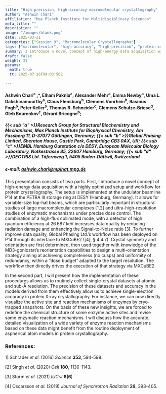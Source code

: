```yaml
---
title: "High-precision, high-accuracy macromolecular crystallography"
author: "Ashwin Chari"
affiliation: "Max Planck Institute for Multidisciplinary Sciences"
meta_title: ""
description: ""
image: "/images/blank.png"
date: 2025-03-21
categories: ["Session 9", "Macromolecular Crystallography"]
tags: ["macromolecular", "high-accuracy", "high-precision", "protein crystallography", "MXCuBE2", "Global Phasing Ltd.", "P14", "PETRA III", "DESY"]
summary: I introduce a novel concept of high-energy data acquisition with a highly optimized setup and workflow for protein crystallography. I will present how the implementation of these procedures allows us to routinely collect single-crystal datasets at atomic and sub-Å resolution.
draft: false
weight: 31
params:
  math: true
  tt: 2025-07-16T09:00:50Z

---
```


#### Ashwin Chari<sup>a</sup> ,\*, Elham Paknia<sup>a</sup>, Alexander Mehr<sup>a</sup>, Emma Newby<sup>a</sup>, Uma L. Dakshinamoorthy<sup>a</sup>, Claus Flensburg<sup>b</sup>, Clemens Vonrhein<sup>b</sup>, Rasmus Fogh<sup>b</sup>, Peter Keller<sup>b</sup>, Thomas R. Schneider<sup>c</sup>, Clemens Schulze-Briese<sup>d</sup>, Gleb Bourenkov<sup>c</sup>, Gérard Bricogne<sup>b</sup>;

##### {{< sub "a" >}}Research Group for Structural Biochemistry and Mechanisms, Max Planck Institute for Biophysical Chemistry, Am Fassberg 11, D-37077 Göttingen, Germany; {{< sub "b" >}}Global Phasing Limited, Sheraton House, Castle Park, Cambridge CB3 0AX, UK; {{< sub "c" >}}EMBL Hamburg Outstation c/o DESY, European Molecular Biology Laboratory, Notkestrasse 85, 22607 Hamburg, Germany; {{< sub "d" >}}DECTRIS Ltd. Täfernweg 1, 5405 Baden-Dättwil, Switzerland

##### e-mail: ashwin.chari@mpinat.mpg.de

This presentation consists of two parts. First, I introduce a novel concept of high-energy data acquisition with a highly optimized setup and workflow for protein crystallography. The setup is implemented at the undulator beamline P14 at the PETRA III storage ring at DESY (Hamburg, Germany). It allows for variable-size top-hat beams, which are particularly important in structural studies of large macromolecular complexes [1,2] and ultra-high-resolution studies of enzymatic mechanisms under precise dose control. The combination of a high-flux collimated mode, with a detector of high quantum efficiency at 26.687 keV increases data quality by reducing radiation damage and enhancing the Signal-to-Noise ratio [3]. To further improve data quality, Global Phasing Ltd.’s workflow has been deployed on P14 through its interface to MXCuBE2 ([4], § 4.4.7). Crystal symmetry and orientation are first determined, then used together with knowledge of the MD3-goniostat’s reorientation capabilities to design a multi-orientation strategy aiming at achieving completeness (no cusps) and uniformity of redundancy, within a “dose budget” adapted to the target resolution. The workflow then directly drives the execution of that strategy via MXCuBE2.

In the second part, I will present how the implementation of these procedures allows us to routinely collect single-crystal datasets at atomic and sub-Å resolution. The precision of these datasets and accuracy in the models derived from them effectively allow us to achieve single-electron accuracy in protein X-ray crystallography. For instance, we can now directly visualize the active site and reaction mechanisms of enzymes by cryo-trapped snapshots. On the basis of these new insights, we are forced to redefine the chemical structure of some enzyme active sites and revise some enzymatic reaction mechanisms. I will discuss how the accurate, detailed visualization of a wide variety of enzyme reaction mechanisms based on these data might benefit from the routine deployment of aspherical atom models in protein crystallography.

### References:

1] Schrader *et al.* (2016) *Science* **353**, 594-598.

[2] Singh *et al.* (2020) *Cell* **180**, 1130-1143.

[3] Storm *et al.* (2021) *IUCrJ* **8(6)**

[4] Oscarsson *et al.* (2019) *Journal of Synchrotron Radiation* **26**, 393-405.